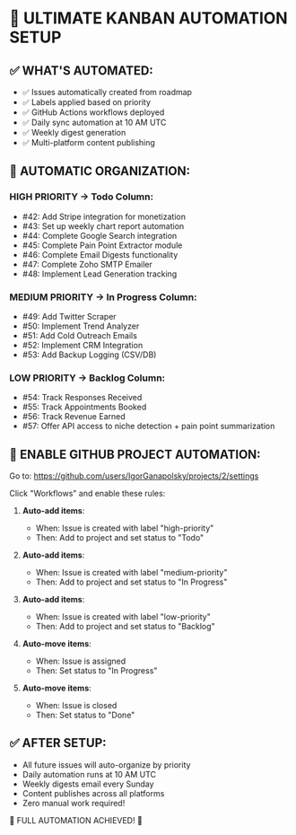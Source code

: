 
# 🤖 ULTIMATE KANBAN AUTOMATION SETUP

## ✅ WHAT'S AUTOMATED:
- ✅ Issues automatically created from roadmap
- ✅ Labels applied based on priority
- ✅ GitHub Actions workflows deployed
- ✅ Daily sync automation at 10 AM UTC
- ✅ Weekly digest generation
- ✅ Multi-platform content publishing

## 🎯 AUTOMATIC ORGANIZATION:

### HIGH PRIORITY → Todo Column:
- #42: Add Stripe integration for monetization
- #43: Set up weekly chart report automation
- #44: Complete Google Search integration
- #45: Complete Pain Point Extractor module
- #46: Complete Email Digests functionality
- #47: Complete Zoho SMTP Emailer
- #48: Implement Lead Generation tracking

### MEDIUM PRIORITY → In Progress Column:
- #49: Add Twitter Scraper
- #50: Implement Trend Analyzer
- #51: Add Cold Outreach Emails
- #52: Implement CRM Integration
- #53: Add Backup Logging (CSV/DB)

### LOW PRIORITY → Backlog Column:
- #54: Track Responses Received
- #55: Track Appointments Booked
- #56: Track Revenue Earned
- #57: Offer API access to niche detection + pain point summarization

## 🚀 ENABLE GITHUB PROJECT AUTOMATION:

Go to: https://github.com/users/IgorGanapolsky/projects/2/settings

Click "Workflows" and enable these rules:

1. **Auto-add items**:
   - When: Issue is created with label "high-priority"
   - Then: Add to project and set status to "Todo"

2. **Auto-add items**:
   - When: Issue is created with label "medium-priority"
   - Then: Add to project and set status to "In Progress"

3. **Auto-add items**:
   - When: Issue is created with label "low-priority"
   - Then: Add to project and set status to "Backlog"

4. **Auto-move items**:
   - When: Issue is assigned
   - Then: Set status to "In Progress"

5. **Auto-move items**:
   - When: Issue is closed
   - Then: Set status to "Done"

## ✅ AFTER SETUP:
- All future issues will auto-organize by priority
- Daily automation runs at 10 AM UTC
- Weekly digests email every Sunday
- Content publishes across all platforms
- Zero manual work required!

🎉 FULL AUTOMATION ACHIEVED! 🎉
